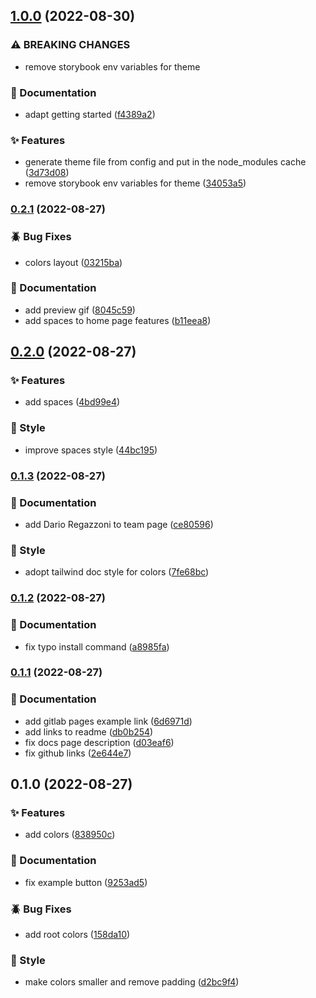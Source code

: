 

## [1.0.0](https://github.com/renatomoor/storybook-tailwind-foundations/compare/0.2.1...1.0.0) (2022-08-30)


### ⚠ BREAKING CHANGES

* remove storybook env variables for theme

### :open_file_folder: Documentation

* adapt getting started ([f4389a2](https://github.com/renatomoor/storybook-tailwind-foundations/commit/f4389a2a1f5c8db444f4b794e04e63d985727db8))


### :sparkles: Features

* generate theme file from config and put in the node_modules cache ([3d73d08](https://github.com/renatomoor/storybook-tailwind-foundations/commit/3d73d082cdc09d1296b1512b16f76abbce5584f3))
* remove storybook env variables for theme ([34053a5](https://github.com/renatomoor/storybook-tailwind-foundations/commit/34053a5ec97318c74d94e532ec525dd0b6a1361b))

### [0.2.1](https://github.com/renatomoor/storybook-tailwind-foundations/compare/0.2.0...0.2.1) (2022-08-27)


### :beetle: Bug Fixes

* colors layout ([03215ba](https://github.com/renatomoor/storybook-tailwind-foundations/commit/03215ba0ae9134d5d4b48cb1f5dc6b33e9c73f11))


### :open_file_folder: Documentation

* add preview gif ([8045c59](https://github.com/renatomoor/storybook-tailwind-foundations/commit/8045c59ca86d1c3a02bc10a3669bea80fb752102))
* add spaces to home page features ([b11eea8](https://github.com/renatomoor/storybook-tailwind-foundations/commit/b11eea8a062ea726ff2fbc8db2b9e01b5e80ac62))

## [0.2.0](https://github.com/renatomoor/storybook-tailwind-foundations/compare/0.1.3...0.2.0) (2022-08-27)


### :sparkles: Features

* add spaces ([4bd99e4](https://github.com/renatomoor/storybook-tailwind-foundations/commit/4bd99e4017e0e4b568cecb2e722a089953c17ee6))


### :art: Style

* improve spaces style ([44bc195](https://github.com/renatomoor/storybook-tailwind-foundations/commit/44bc195559a16313c4744e863c45947e2154bca8))

### [0.1.3](https://github.com/renatomoor/storybook-tailwind-foundations/compare/0.1.2...0.1.3) (2022-08-27)


### :open_file_folder: Documentation

* add Dario Regazzoni to team page ([ce80596](https://github.com/renatomoor/storybook-tailwind-foundations/commit/ce805966823e8af5221a443fe37785f40b12327f))


### :art: Style

* adopt tailwind doc style for colors ([7fe68bc](https://github.com/renatomoor/storybook-tailwind-foundations/commit/7fe68bc00ff48f6be4bcead05fc22aba72af0e41))

### [0.1.2](https://github.com/renatomoor/storybook-tailwind-foundations/compare/0.1.1...0.1.2) (2022-08-27)


### :open_file_folder: Documentation

* fix typo install command ([a8985fa](https://github.com/renatomoor/storybook-tailwind-foundations/commit/a8985faee2e0c5fbbf4a9a071300d771316b6853))

### [0.1.1](https://github.com/renatomoor/storybook-tailwind-foundations/compare/0.1.0...0.1.1) (2022-08-27)


### :open_file_folder: Documentation

* add gitlab pages example link ([6d6971d](https://github.com/renatomoor/storybook-tailwind-foundations/commit/6d6971d4a2b44f9f8e9a0c0856e1b86a3952ab6f))
* add links to readme ([db0b254](https://github.com/renatomoor/storybook-tailwind-foundations/commit/db0b254a50652beb97b816bc27f226008f6d3aa6))
* fix docs page description ([d03eaf6](https://github.com/renatomoor/storybook-tailwind-foundations/commit/d03eaf636ce66e4218784cd751de2088a5d166ee))
* fix github links ([2e644e7](https://github.com/renatomoor/storybook-tailwind-foundations/commit/2e644e770bceb5aead90d7544c97c970320bd006))

## 0.1.0 (2022-08-27)


### :sparkles: Features

* add colors ([838950c](https://github.com/renatomoor/storybook-tailwind-foundations/commit/838950c9ee08b25def2f059ada7967c56d7df8bd))


### :open_file_folder: Documentation

* fix example button ([9253ad5](https://github.com/renatomoor/storybook-tailwind-foundations/commit/9253ad5e95fa5617dab9021020feb30df11e6ef7))


### :beetle: Bug Fixes

* add root colors ([158da10](https://github.com/renatomoor/storybook-tailwind-foundations/commit/158da10e1481daf89d02043c7aab7c9eb19bfdd6))


### :art: Style

* make colors smaller and remove padding ([d2bc9f4](https://github.com/renatomoor/storybook-tailwind-foundations/commit/d2bc9f4c9dd0a6e8e720ee80fe8c9271185b782a))